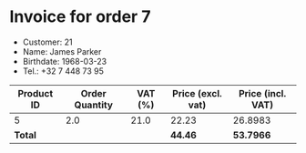 # Invoice for order 7

- Customer: 21
- Name: James Parker
- Birthdate: 1968-03-23
- Tel.: +32 7 448 73 95

| Product ID | Order Quantity | VAT (%) | Price (excl. vat) | Price (incl. VAT) |
|------------|----------------|---------|-------------------|-------------------|
| 5 | 2.0 | 21.0 | 22.23 | 26.8983 |
| **Total** |                 |         | **44.46**| **53.7966** |


